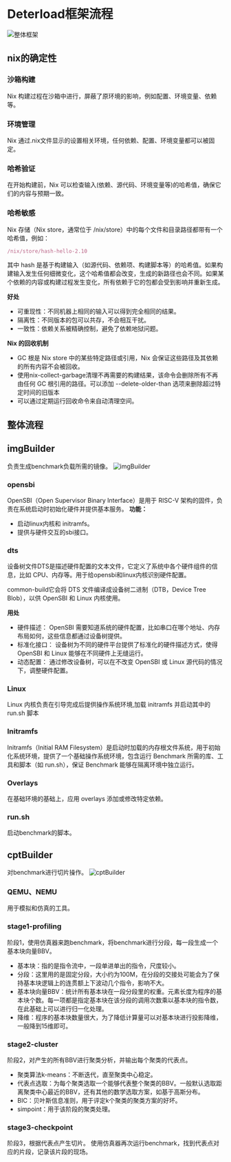 # Deterload框架流程
![整体框架](https://github.com/tangjing2021/note/blob/main/img/deterload/deterload_%E6%95%B4%E4%BD%93%E6%9E%B6%E6%9E%84.png)

## nix的确定性
### 沙箱构建
Nix 构建过程在沙箱中进行，屏蔽了原环境的影响，例如配置、环境变量、依赖等。
### 环境管理
Nix 通过.nix文件显示的设置相关环境，任何依赖、配置、环境变量都可以被固定。
### 哈希验证
在开始构建前，Nix 可以检查输入(依赖、源代码、环境变量等)的哈希值，确保它们的内容与预期一致。

### 哈希敏感
Nix 存储（Nix store，通常位于 /nix/store）中的每个文件和目录路径都带有一个哈希值，例如：
```nix
/nix/store/hash-hello-2.10
```
其中 hash 是基于构建输入（如源代码、依赖项、构建脚本等）的哈希值。如果构建输入发生任何细微变化，这个哈希值都会改变，生成的新路径也会不同。如果某个依赖的内容或构建过程发生变化，所有依赖于它的包都会受到影响并重新生成。

**好处**
- 可重现性：不同机器上相同的输入可以得到完全相同的结果。
- 隔离性：不同版本的包可以共存，不会相互干扰。
- 一致性：依赖关系被精确控制，避免了依赖地狱问题。

**Nix 的回收机制**
- GC 根是 Nix store 中的某些特定路径或引用，Nix 会保证这些路径及其依赖的所有内容不会被回收。
- 使用nix-collect-garbage清理不再需要的构建结果，该命令会删除所有不再由任何 GC 根引用的路径。可以添加 --delete-older-than 选项来删除超过特定时间的旧版本
- 可以通过定期运行回收命令来自动清理空间。
## 整体流程

## imgBuilder
负责生成benchmark负载所需的镜像。
![imgBuilder](https://github.com/tangjing2021/note/blob/main/img/deterload/imgBuilder.png)

### opensbi
OpenSBI（Open Supervisor Binary Interface）是用于 RISC-V 架构的固件，负责在系统启动时初始化硬件并提供基本服务。
**功能：**
- 启动linux内核和 initramfs。
- 提供与硬件交互的sbi接口。

### dts
设备树文件DTS是描述硬件配置的文本文件，它定义了系统中各个硬件组件的信息，比如 CPU、内存等。用于给opensbi和linux内核识别硬件配置。

common-build它会将 DTS 文件编译成设备树二进制（DTB，Device Tree Blob），以供 OpenSBI 和 Linux 内核使用。

**用处**
- 硬件描述：
OpenSBI 需要知道系统的硬件配置，比如串口在哪个地址、内存布局如何，这些信息都通过设备树提供。
- 标准化接口：
设备树为不同的硬件平台提供了标准化的硬件描述方式，使得 OpenSBI 和 Linux 能够在不同硬件上无缝运行。
- 动态配置：
通过修改设备树，可以在不改变 OpenSBI 或 Linux 源代码的情况下，调整硬件配置。
### Linux 
Linux 内核负责在引导完成后提供操作系统环境,加载 initramfs 并启动其中的 run.sh 脚本
### Initramfs 
Initramfs（Initial RAM Filesystem）是启动时加载的内存根文件系统，用于初始化系统环境，提供了一个基础操作系统环境，包含运行 Benchmark 所需的库、工具和脚本（如 run.sh），保证 Benchmark 能够在隔离环境中独立运行。
### Overlays
在基础环境的基础上，应用 overlays 添加或修改特定依赖。

### run.sh
启动benchmark的脚本。
## cptBuilder
对benchmark进行切片操作。
![cptBuilder](https://github.com/tangjing2021/note/blob/main/img/deterload/cptBuilder.png)

### QEMU、NEMU 
用于模拟和仿真的工具。
### stage1-profiling
阶段1，使用仿真器来跑benchmark，将benchmark进行分段，每一段生成一个基本块向量BBV。
- 基本块：指的是指令流中，一段单进单出的指令，尺度较小。
- 分段：这里用的是固定分段，大小约为100M，在分段的交接处可能会为了保持基本块逻辑上的连贯额上下波动几个指令，影响不大。
- 基本块向量BBV：统计所有基本块在一段分段里的权重。元素长度为程序的基本块个数。每一项都是指定基本块在该分段的调用次数乘以基本块的指令数，在此基础上可以进行归一化处理。
- 降维：程序的基本块数量很大，为了降低计算量可以对基本块进行投影降维，一般降到15维即可。
### stage2-cluster
阶段2，对产生的所有BBV进行聚类分析，并输出每个聚类的代表点。 
- 聚类算法k-means：不断迭代，直至聚类中心稳定。
- 代表点选取：为每个聚类选取一个能够代表整个聚类的BBV。一般默认选取距离聚类中心最近的BBV，还有其他的数学选取方案，如基于高斯分布。
- BIC：贝叶斯信息准则，用于评定k个聚类的聚类方案的好坏。
- simpoint：用于该阶段的聚类处理。
### stage3-checkpoint
阶段3，根据代表点产生切片。
使用仿真器再次运行benchmark，找到代表点对应的片段，记录该片段的现场。





